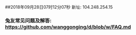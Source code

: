 ##2018年09月28日07时12分07秒 新址: 104.248.254.15
### 兔友常见问题及解答: https://github.com/wanggonging/d/blob/w/FAQ.md
